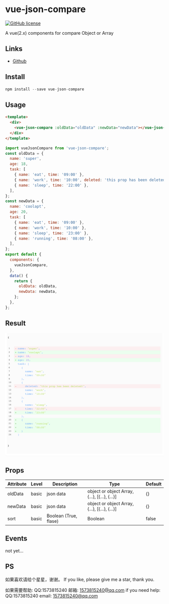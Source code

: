 # vue-json-compare

[![GitHub license](https://img.shields.io/badge/license-MIT-blue.svg)](https://github.com/5SSS/vue-json-compare)

A vue(2.x) components for compare Object or Array

## Links

- [Github](https://github.com/5SSS/vue-json-compare)

## Install

```js
npm install --save vue-json-compare
```

## Usage

```html
<template>
  <div>
    <vue-json-compare :oldData="oldData" :newData="newData"></vue-json-compare>
  </div>
</template>
```

```js
import vueJsonCompare from 'vue-json-compare';
const oldData = {
  name: 'super',
  age: 18,
  task: [
    { name: 'eat', time: '09:00' },
    { name: 'work', time: '10:00', deleted: 'this prop has been deleted!' },
    { name: 'sleep', time: '22:00' },
  ],
};
const newData = {
  name: 'coolapt',
  age: 20,
  task: [
    { name: 'eat', time: '09:00' },
    { name: 'work', time: '10:00' },
    { name: 'sleep', time: '23:00' },
    { name: 'running', time: '08:00' },
  ],
};
export default {
  components: {
    vueJsonCompare,
  },
  data() {
    return {
      oldData: oldData,
      newData: newData,
    };
  },
};
```

## Result

![示例](./img/version3.png)

## Props

| Attribute | Level | Description             | Type                                          | Default  |
| --------- | ----- | ------------------------| --------------------------------------------- | -------  |
| oldData   | basic | json data               | object or object Array, {...}, [{...}, {...}] | {}       |
| newData   | basic | json data               | object or object Array, {...}, [{...}, {...}] | {}       |
| sort      | basic | Boolean (True, flase)   | Boolean                                       | false    |

## Events

not yet...

## PS

如果喜欢请给个星星，谢谢。
If you like, please give me a star, thank you.

如果需要帮助: QQ:1573815240 邮箱: 1573815240@qq.com
if you need help: QQ:1573815240 email: 1573815240@qq.com
